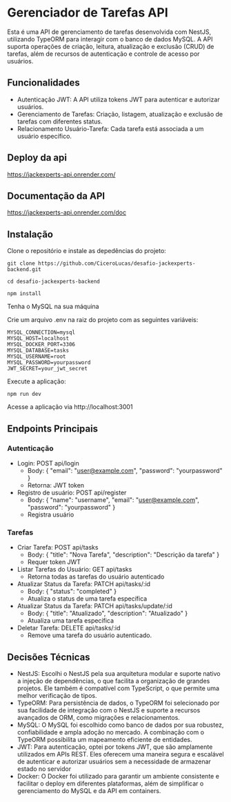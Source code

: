 # Gerenciador de Tarefas API

Esta é uma API de gerenciamento de tarefas desenvolvida com NestJS, utilizando TypeORM para interagir com o banco de dados MySQL. A API suporta operações de criação, leitura, atualização e exclusão (CRUD) de tarefas, além de recursos de autenticação e controle de acesso por usuários.

## Funcionalidades
* Autenticação JWT: A API utiliza tokens JWT para autenticar e autorizar usuários.
* Gerenciamento de Tarefas: Criação, listagem, atualização e exclusão de tarefas com diferentes status.
* Relacionamento Usuário-Tarefa: Cada tarefa está associada a um usuário específico.

## Deploy da api
https://jackexperts-api.onrender.com/

## Documentação da API
https://jackexperts-api.onrender.com/doc

## Instalação
Clone o repositório e instale as depedências do projeto:
```
git clone https://github.com/CiceroLucas/desafio-jackexperts-backend.git

cd desafio-jackexperts-backend

npm install
```

Tenha o MySQL na sua máquina

Crie um arquivo .env na raiz do projeto com as seguintes variáveis:
```
MYSQL_CONNECTION=mysql
MYSQL_HOST=localhost
MYSQL_DOCKER_PORT=3306
MYSQL_DATABASE=tasks
MYSQL_USERNAME=root
MYSQL_PASSWORD=yourpassword
JWT_SECRET=your_jwt_secret
```

Execute a aplicação:
```
npm run dev
```

Acesse a aplicação via http://localhost:3001

## Endpoints Principais

### Autenticação

* Login: POST api/login
  * Body: { "email": "user@example.com", "password": "yourpassword" }
  * Retorna: JWT token
* Registro de usuário: POST api/register
  * Body: { "name": "username", "email": "user@example.com", "password": "yourpassword" }
  * Registra usuário
 
### Tarefas
* Criar Tarefa: POST api/tasks
  * Body: { "title": "Nova Tarefa", "description": "Descrição da tarefa" }
  * Requer token JWT
* Listar Tarefas do Usuário: GET api/tasks
  * Retorna todas as tarefas do usuário autenticado
* Atualizar Status da Tarefa: PATCH api/tasks/:id
  * Body: { "status": "completed" }
  * Atualiza o status de uma tarefa específica
* Atualizar Status da Tarefa: PATCH api/tasks/update/:id
  * Body: { "title": "Atualizado", "description": "Atualizado" }
  * Atualiza uma tarefa específica
* Deletar Tarefa: DELETE api/tasks/:id
  * Remove uma tarefa do usuário autenticado.

## Decisões Técnicas

* NestJS: Escolhi o NestJS pela sua arquitetura modular e suporte nativo a injeção de dependências, o que facilita a organização de grandes projetos. Ele também é compatível com TypeScript, o que permite uma melhor verificação de tipos.
* TypeORM: Para persistência de dados, o TypeORM foi selecionado por sua facilidade de integração com o NestJS e suporte a recursos avançados de ORM, como migrações e relacionamentos.
* MySQL: O MySQL foi escolhido como banco de dados por sua robustez, confiabilidade e ampla adoção no mercado. A combinação com o TypeORM possibilita um mapeamento eficiente de entidades.
* JWT: Para autenticação, optei por tokens JWT, que são amplamente utilizados em APIs REST. Eles oferecem uma maneira segura e escalável de autenticar e autorizar usuários sem a necessidade de armazenar estado no servidor
* Docker: O Docker foi utilizado para garantir um ambiente consistente e facilitar o deploy em diferentes plataformas, além de simplificar o gerenciamento do MySQL e da API em containers.
